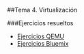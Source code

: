 ##Tema 4. Virtualización

###Ejercicios resueltos 

* [Ejercicios QEMU](EjercicioQEMU.md)
* [Ejercicios Bluemix](EjercicioBluemix.md)

